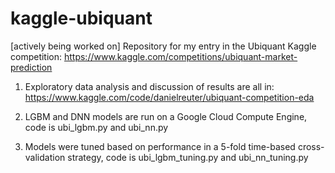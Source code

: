 # kaggle-ubiquant
[actively being worked on] Repository for my entry in the Ubiquant Kaggle competition: https://www.kaggle.com/competitions/ubiquant-market-prediction


1) Exploratory data analysis and discussion of results are all in:  https://www.kaggle.com/code/danielreuter/ubiquant-competition-eda

2) LGBM and DNN models are run on a Google Cloud Compute Engine, code is ubi_lgbm.py and ubi_nn.py

3) Models were tuned based on performance in a 5-fold time-based cross-validation strategy, code is ubi_lgbm_tuning.py and ubi_nn_tuning.py


